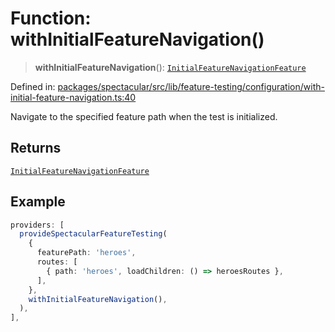 # Function: withInitialFeatureNavigation()

> **withInitialFeatureNavigation**(): [`InitialFeatureNavigationFeature`](../type-aliases/InitialFeatureNavigationFeature.md)

Defined in: [packages/spectacular/src/lib/feature-testing/configuration/with-initial-feature-navigation.ts:40](https://github.com/ngworker/ngworker/blob/68f93463b2af844af0ea290a92a5168b936997ae/packages/spectacular/src/lib/feature-testing/configuration/with-initial-feature-navigation.ts#L40)

Navigate to the specified feature path when the test is initialized.

## Returns

[`InitialFeatureNavigationFeature`](../type-aliases/InitialFeatureNavigationFeature.md)

## Example

```typescript
providers: [
  provideSpectacularFeatureTesting(
    {
      featurePath: 'heroes',
      routes: [
        { path: 'heroes', loadChildren: () => heroesRoutes },
      ],
    },
    withInitialFeatureNavigation(),
  ),
],
```
